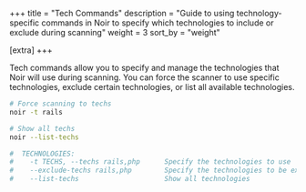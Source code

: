 +++
title = "Tech Commands"
description = "Guide to using technology-specific commands in Noir to specify which technologies to include or exclude during scanning"
weight = 3
sort_by = "weight"

[extra]
+++

Tech commands allow you to specify and manage the technologies that Noir will use during scanning. You can force the scanner to use specific technologies, exclude certain technologies, or list all available technologies.

```bash
# Force scanning to techs
noir -t rails

# Show all techs
noir --list-techs

#  TECHNOLOGIES:
#    -t TECHS, --techs rails,php      Specify the technologies to use
#    --exclude-techs rails,php        Specify the technologies to be excluded
#    --list-techs                     Show all technologies
```
